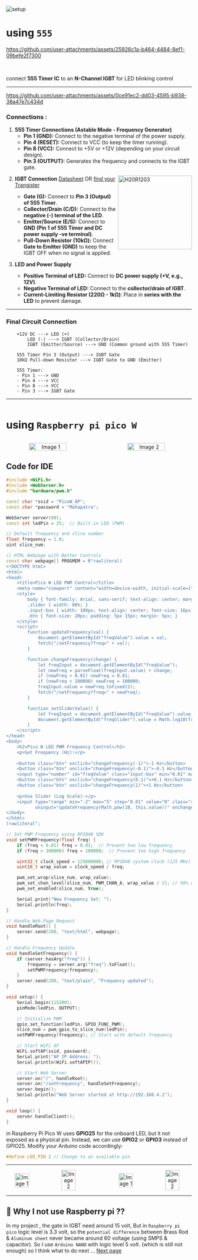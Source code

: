 ![setup](https://github.com/user-attachments/assets/7905fc08-8ef0-45a2-9316-96fbf5f3ebdf)

# using `555`

https://github.com/user-attachments/assets/25926c1a-b464-4484-8ef1-09befe2f7300

</br>

connect **555 Timer IC** to an **N-Channel IGBT** for LED blinking control

---

https://github.com/user-attachments/assets/0ce91ec2-dd03-4595-b938-38a47e7c434d

### **Connections :**
1. **555 Timer Connections (Astable Mode - Frequency Generator)**
   - **Pin 1 (GND):** Connect to the negative terminal of the power supply.
   - **Pin 4 (RESET):** Connect to VCC (to keep the timer running).
   - **Pin 8 (VCC):** Connect to +5V or +12V (depending on your circuit design).
   - **Pin 3 (OUTPUT):** Generates the frequency and connects to the IGBT gate.

[<img align="right" alt="H20R1203" width="200" src="https://github.com/user-attachments/assets/1829c1b2-4a09-46a0-af8c-f6b18c0fd553">](https://www.datasheetmeta.com/search.php?q=H20R1203)

2. **IGBT Connection** [Datasheet](https://www.datasheetcafe.com/search/pdf.php?query=H20R1203#gsc.tab=0) OR [find your Trangister](https://alltransistors.com/)
   - **Gate (G):** Connect to **Pin 3 (Output) of 555 Timer**.
   - **Collector/Drain (C/D):** Connect to the **negative (-) terminal of the LED**.
   - **Emitter/Source (E/S):** Connect to **GND (Pin 1 of 555 Timer and DC power supply -ve terminal)**.
   - **Pull-Down Resistor (10kΩ):** Connect **Gate to Emitter (GND)** to keep the IGBT OFF when no signal is applied.

3. **LED and Power Supply**
   - **Positive Terminal of LED:** Connect to **DC power supply (+V, e.g., 12V)**.
   - **Negative Terminal of LED:** Connect to the **collector/drain of IGBT**.
   - **Current-Limiting Resistor (220Ω - 1kΩ)**: Place in **series with the LED** to prevent damage.

---

### **Final Circuit Connection**
```
    +12V DC ---> LED (+)
        LED (-) ---> IGBT (Collector/Drain)
        IGBT (Emitter/Source) ---> GND (Common ground with 555 Timer)
    
    555 Timer Pin 3 (Output) ---> IGBT Gate
    10kΩ Pull-down Resistor ---> IGBT Gate to GND (Emitter)

    555 Timer:
    - Pin 1 ---> GND
    - Pin 4 ---> VCC
    - Pin 8 ---> VCC
    - Pin 3 ---> IGBT Gate
```

---

<div style='display:flex; align-items:center; gap: 30px;' align='center'>
    
# using `Raspberry pi pico W`
</div>

<p style='display:flex; align-items:center; gap: 30px;' align='center'>
  <img src="https://github.com/user-attachments/assets/9449ad5b-d688-48a0-b950-517d9ac1545c" href="https://github.com/akashdip2001/NAS-with-ESP32/blob/main/RaspberryPi.md" alt="Image 1" width="45%" style="margin-right: 10px;"/>
  <img src="https://github.com/user-attachments/assets/4f6a7467-ce01-4dea-81b5-e70e241b0158" href="https://github.com/akashdip2001/Remote-LED-Blink" alt="Image 2" width="45%" style="margin-right: 10px;"/>
</p>

## Code for IDE

```cpp
#include <WiFi.h>
#include <WebServer.h>
#include "hardware/pwm.h"

const char *ssid = "PicoW_AP";
const char *password = "Mahapatra";

WebServer server(80);
const int ledPin = 25;  // Built-in LED (PWM)

// Default frequency and slice number
float frequency = 1.0;
uint slice_num;

// HTML Webpage with Better Controls
const char webpage[] PROGMEM = R"rawliteral(
<!DOCTYPE html>
<html>
<head>
    <title>Pico W LED PWM Control</title>
    <meta name="viewport" content="width=device-width, initial-scale=1">
    <style>
        body { font-family: Arial, sans-serif; text-align: center; margin: 20px; }
        .slider { width: 80%; }
        .input-box { width: 100px; text-align: center; font-size: 16px; }
        .btn { font-size: 20px; padding: 5px 15px; margin: 5px; }
    </style>
    <script>
        function updateFrequency(val) {
            document.getElementById("freqValue").value = val;
            fetch("/setFrequency?freq=" + val);
        }

        function changeFrequency(change) {
            let freqInput = document.getElementById("freqValue");
            let newFreq = parseFloat(freqInput.value) + change;
            if (newFreq < 0.01) newFreq = 0.01;
            if (newFreq > 100000) newFreq = 100000;
            freqInput.value = newFreq.toFixed(2);
            fetch("/setFrequency?freq=" + newFreq);
        }

        function setSliderValue() {
            let freqInput = document.getElementById("freqValue").value;
            document.getElementById("freqSlider").value = Math.log10(freqInput);
        }
    </script>
</head>
<body>
    <h2>Pico W LED PWM Frequency Control</h2>
    <p>Set Frequency (Hz):</p>
    
    <button class="btn" onclick="changeFrequency(-1)">-1 Hz</button>
    <button class="btn" onclick="changeFrequency(-0.1)">-0.1 Hz</button>
    <input type="number" id="freqValue" class="input-box" min="0.01" max="100000" step="0.01" value="1" oninput="updateFrequency(this.value)">
    <button class="btn" onclick="changeFrequency(0.1)">+0.1 Hz</button>
    <button class="btn" onclick="changeFrequency(1)">+1 Hz</button>
    
    <p>Use Slider (Log Scale):</p>
    <input type="range" min="-2" max="5" step="0.01" value="0" class="slider" id="freqSlider" 
           oninput="updateFrequency(Math.pow(10, this.value))" onchange="setSliderValue()">
</body>
</html>
)rawliteral";

// Set PWM Frequency using RP2040 SDK
void setPWMFrequency(float freq) {
    if (freq < 0.01) freq = 0.01;  // Prevent too low frequency
    if (freq > 100000) freq = 100000;  // Prevent too high frequency

    uint32_t clock_speed = 125000000; // RP2040 system clock (125 MHz)
    uint16_t wrap_value = clock_speed / freq;

    pwm_set_wrap(slice_num, wrap_value);
    pwm_set_chan_level(slice_num, PWM_CHAN_A, wrap_value / 2); // 50% duty cycle
    pwm_set_enabled(slice_num, true);

    Serial.print("New Frequency Set: ");
    Serial.println(freq);
}

// Handle Web Page Request
void handleRoot() {
    server.send(200, "text/html", webpage);
}

// Handle Frequency Update
void handleSetFrequency() {
    if (server.hasArg("freq")) {
        frequency = server.arg("freq").toFloat();
        setPWMFrequency(frequency);
    }
    server.send(200, "text/plain", "Frequency updated");
}

void setup() {
    Serial.begin(115200);
    pinMode(ledPin, OUTPUT);

    // Initialize PWM
    gpio_set_function(ledPin, GPIO_FUNC_PWM);
    slice_num = pwm_gpio_to_slice_num(ledPin);
    setPWMFrequency(frequency); // Start with default frequency

    // Start WiFi AP
    WiFi.softAP(ssid, password);
    Serial.print("AP IP Address: ");
    Serial.println(WiFi.softAPIP());

    // Start Web Server
    server.on("/", handleRoot);
    server.on("/setFrequency", handleSetFrequency);
    server.begin();
    Serial.println("Web Server started at http://192.168.4.1");
}

void loop() {
    server.handleClient();
}

```

in Raspberry Pi Pico W uses **GPIO25** for the onboard LED, but it not exposed as a physical pin. Instead, we can use **GPIO2** or **GPIO3** instead of GPIO25. Modify your Arduino code accordingly:

```cpp
#define LED_PIN 2 // Change to an available pin
```

---

<p style='display:flex; align-items:center; gap: 30px;' align='center'>
  <img src="https://github.com/user-attachments/assets/c0e8ecba-8c78-4ed4-b892-43ecb128b9ef" alt="Image 1" width="45%" style="margin-right: 10px;"/>
  <img src="https://github.com/user-attachments/assets/5b60a0ed-3ec5-4e56-812d-d64969616d2a" alt="Image 2" width="45%" style="margin-right: 10px;"/>
  </br>
  <img src="https://github.com/user-attachments/assets/74e70d85-9391-4a46-8b6d-e95415c9f104" alt="Image 1" width="45%" style="margin-right: 10px;"/>
  <img src="https://github.com/user-attachments/assets/81ada3d8-4fe4-48a1-9e6d-68c55f0e7073" alt="Image 2" width="45%" style="margin-right: 10px;"/>
</p>

---

## 🔴 Why I not use Raspberry pi ??

In my project , the gate in IGBT need around 15 volt, But in `Raspberry pi pico` logic level is 3.3 volt, so the `potential difference` between Brass Rod & `Aluminum sheet` never became around 60 voltage (using SMPS & capacitor). So I use `Arduino NANO` with logic level 5 volt. (which is still not enough) so I think what to do next ... [Next page](https://github.com/akashdip2001/EDM/blob/main/2025-04-21.md)
